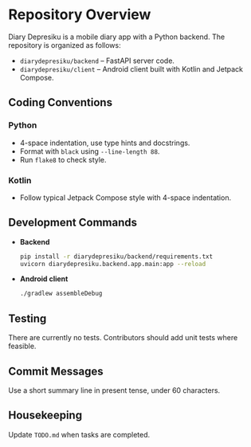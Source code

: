 # Repository Overview

Diary Depresiku is a mobile diary app with a Python backend. The repository is organized as follows:

- `diarydepresiku/backend` – FastAPI server code.
- `diarydepresiku/client` – Android client built with Kotlin and Jetpack Compose.

## Coding Conventions

### Python
- 4-space indentation, use type hints and docstrings.
- Format with `black` using `--line-length 88`.
- Run `flake8` to check style.

### Kotlin
- Follow typical Jetpack Compose style with 4-space indentation.

## Development Commands

- **Backend**
  ```bash
  pip install -r diarydepresiku/backend/requirements.txt
  uvicorn diarydepresiku.backend.app.main:app --reload
  ```
- **Android client**
  ```bash
  ./gradlew assembleDebug
  ```

## Testing

There are currently no tests. Contributors should add unit tests where feasible.

## Commit Messages

Use a short summary line in present tense, under 60 characters.

## Housekeeping

Update `TODO.md` when tasks are completed.
